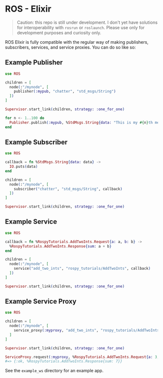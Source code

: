 # ROS - Elixir

> Caution: this repo is still under development. I don't yet have
> solutions for interoperability with `rosrun` or `roslaunch`. Please use only
> for development purposes and curiosity only.

ROS Elixir is fully compatible with the regular way of making publishers,
subscribers, services, and service proxies. You can do so like so:

## Example Publisher

```elixir
use ROS

children = [
  node(:"/mynode", [
    publisher(:mypub, "chatter", "std_msgs/String")
  ])
]

Supervisor.start_link(children, strategy: :one_for_one)

for n <- 1..100 do
  Publisher.publish(:mypub, %StdMsgs.String{data: "This is my #{n}th message!"})
end
```

## Example Subscriber

```elixir
use ROS

callback = fn %StdMsgs.String{data: data} ->
  IO.puts(data)
end

children = [
  node(:"/mynode", [
    subscriber("chatter", "std_msgs/String", callback)
  ])
]

Supervisor.start_link(children, strategy: :one_for_one)
```

## Example Service

```elixir
use ROS

callback = fn %RospyTutorials.AddTwoInts.Request{a: a, b: b} ->
  %RospyTutorials.AddTwoInts.Response{sum: a + b}
end

children = [
  node(:"/mynode", [
    service("add_two_ints", "rospy_tutorials/AddTwoInts", callback)
  ])
]

Supervisor.start_link(children, strategy: :one_for_one)
```

## Example Service Proxy

```elixir
use ROS

children = [
  node(:"/mynode", [
    service_proxy(:myproxy, "add_two_ints", "rospy_tutorials/AddTwoInts")
  ]
]

Supervisor.start_link(children, strategy: :one_for_one)

ServiceProxy.request(:myproxy, %RospyTutorials.AddTwoInts.Request{a: 3, b: 4})
#=> {:ok, %RospyTutorials.AddTwoInts.Response{sum: 7}}
```

See the `example_ws` directory for an example app.
